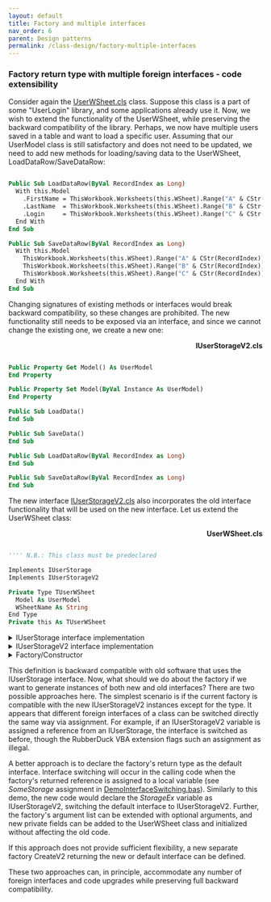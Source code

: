 ```yaml
---
layout: default
title: Factory and multiple interfaces
nav_order: 6
parent: Design patterns
permalink: /class-design/factory-multiple-interfaces
---
```


### Factory return type with multiple foreign interfaces - code extensibility

Consider again the [UserWSheet.cls][UserWSheetI.cls] class. Suppose this class is a part of some "UserLogin" library, and some applications already use it. Now, we wish to extend the functionality of the UserWSheet, while preserving the backward compatibility of the library. Perhaps, we now have multiple users saved in a table and want to load a specific user. Assuming that our UserModel class is still satisfactory and does not need to be updated, we need to add new methods for loading/saving data to the UserWSheet, LoadDataRow/SaveDataRow:

```vb

Public Sub LoadDataRow(ByVal RecordIndex as Long)
  With this.Model
    .FirstName = ThisWorkbook.Worksheets(this.WSheet).Range("A" & CStr(RecordIndex)).Value
    .LastName  = ThisWorkbook.Worksheets(this.WSheet).Range("B" & CStr(RecordIndex)).Value
    .Login     = ThisWorkbook.Worksheets(this.WSheet).Range("C" & CStr(RecordIndex)).Value
  End With
End Sub

Public Sub SaveDataRow(ByVal RecordIndex as Long)
  With this.Model
    ThisWorkbook.Worksheets(this.WSheet).Range("A" & CStr(RecordIndex)).Value = .FirstName
    ThisWorkbook.Worksheets(this.WSheet).Range("B" & CStr(RecordIndex)).Value = .LastName
    ThisWorkbook.Worksheets(this.WSheet).Range("C" & CStr(RecordIndex)).Value = .Login
  End With
End Sub

```

Changing signatures of existing methods or interfaces would break backward compatibility, so these changes are prohibited. The new functionality still needs to be exposed via an interface, and since we cannot change the existing one, we create a new one:

<a name="IUserStorageV2.cls"></a>
<p align="right"><b>IUserStorageV2.cls</b></p>

```vb

Public Property Get Model() As UserModel
End Property

Public Property Set Model(ByVal Instance As UserModel)
End Property

Public Sub LoadData()
End Sub

Public Sub SaveData()
End Sub

Public Sub LoadDataRow(ByVal RecordIndex as Long)
End Sub

Public Sub SaveDataRow(ByVal RecordIndex as Long)
End Sub

```

The new interface [IUserStorageV2.cls](#IUserStorageV2.cls) also incorporates the old interface functionality that will be used on the new interface. Let us extend the UserWSheet class:

<a name="UserWSheetEx2.cls"></a>
<p align="right"><b>UserWSheet.cls</b></p>

```vb

'''' N.B.: This class must be predeclared

Implements IUserStorage
Implements IUserStorageV2

Private Type TUserWSheet
  Model As UserModel
  WSheetName As String
End Type
Private this As TUserWSheet

```

<details><summary>IUserStorage interface implementation</summary>

```vb

Private Sub IUserStorage_LoadData()
  With this.Model
    .FirstName = ThisWorkbook.Worksheets(this.WSheet).Range("A1").Value
    .LastName  = ThisWorkbook.Worksheets(this.WSheet).Range("B1").Value
    .Login     = ThisWorkbook.Worksheets(this.WSheet).Range("C1").Value
  End With
End Sub

Private Sub IUserStorage_SaveData()
  With this.Model
    ThisWorkbook.Worksheets(this.WSheet).Range("A1").Value = .FirstName
    ThisWorkbook.Worksheets(this.WSheet).Range("B1").Value = .LastName
    ThisWorkbook.Worksheets(this.WSheet).Range("C1").Value = .Login
  End With
End Sub

Private Property Get IUserStorage_Model() As UserModel
  Set IUserStorage_Model = this.Model
End Property

Private Property Set IUserStorage_Model(ByVal Instance As UserModel)
  Set this.Model = Instance
End Property

```

</details>

<details><summary>IUserStorageV2 interface implementation</summary>

```vb

Private Sub IUserStorageV2_LoadDataRow(ByVal RecordIndex as Long)
  With this.Model
    .FirstName = ThisWorkbook.Worksheets(this.WSheet).Range("A" & CStr(RecordIndex)).Value
    .LastName  = ThisWorkbook.Worksheets(this.WSheet).Range("B" & CStr(RecordIndex)).Value
    .Login     = ThisWorkbook.Worksheets(this.WSheet).Range("C" & CStr(RecordIndex)).Value
  End With
End Sub

Private Sub IUserStorageV2_SaveDataRow(ByVal RecordIndex as Long)
  With this.Model
    ThisWorkbook.Worksheets(this.WSheet).Range("A" & CStr(RecordIndex)).Value = .FirstName
    ThisWorkbook.Worksheets(this.WSheet).Range("B" & CStr(RecordIndex)).Value = .LastName
    ThisWorkbook.Worksheets(this.WSheet).Range("C" & CStr(RecordIndex)).Value = .Login
  End With
End Sub

Private Sub IUserStorageV2_LoadData()
  With this.Model
    .FirstName = ThisWorkbook.Worksheets(this.WSheet).Range("A1").Value
    .LastName  = ThisWorkbook.Worksheets(this.WSheet).Range("B1").Value
    .Login     = ThisWorkbook.Worksheets(this.WSheet).Range("C1").Value
  End With
End Sub

Private Sub IUserStorageV2_SaveData()
  With this.Model
    ThisWorkbook.Worksheets(this.WSheet).Range("A1").Value = .FirstName
    ThisWorkbook.Worksheets(this.WSheet).Range("B1").Value = .LastName
    ThisWorkbook.Worksheets(this.WSheet).Range("C1").Value = .Login
  End With
End Sub

Private Property Get IUserStorageV2_Model() As UserModel
  Set IUserStorageV2_Model = this.Model
End Property

Private Property Set IUserStorageV2_Model(ByVal Instance As UserModel)
  Set this.Model = Instance
End Property

```

</details>

<details><summary>Factory/Constructor</summary>

```vb

Public Function Create(ByVal Model As UserModel, _
                       ByVal WSheetName As String) As UserWSheet
  Dim Instance As UserWSheet
  Set Instance = New UserWSheet
  Instance.Init Model, WSheetName
  Set Create = Instance
End Function
  
Public Sub Init(ByVal Model As UserModel, ByVal WSheetName As String)
  Set this.Model = Model
  this.WSheetName = WSheetName
End Sub

```

</details>

This definition is backward compatible with old software that uses the IUserStorage interface. Now, what should we do about the factory if we want to generate instances of both new and old interfaces? There are two possible approaches here.  The simplest scenario is if the current factory is compatible with the new IUserStorageV2 instances except for the type. It appears that different foreign interfaces of a class can be switched directly the same way via assignment. For example, if an IUserStorageV2 variable is assigned a reference from an IUserStorage, the interface is switched as before, though the RubberDuck VBA extension flags such an assignment as illegal.

A better approach is to declare the factory's return type as the default interface. Interface switching will occur in the calling code when the factory's returned reference is assigned to a local variable (see *SomeStorage* assignment in [DemoInterfaceSwitching.bas][]). Similarly to this demo, the new code would declare the *StorageEx* variable as IUserStorageV2, switching the default interface to IUserStorageV2. Further, the factory's argument list can be extended with optional arguments, and new private fields can be added to the UserWSheet class and initialized without affecting the old code.

If this approach does not provide sufficient flexibility, a new separate factory CreateV2 returning the new or default interface can be defined.

These two approaches can, in principle, accommodate any number of foreign interfaces and code upgrades while preserving full backward compatibility.


[Polymorphism]: https://en.wikipedia.org/wiki/Polymorphism_(computer_science)
[UserWSheetI.cls]: https://pchemguy.github.io/ContactEditor/class-design/intro-to-interfaces#UserWSheetI.cls
[DemoInterfaceSwitching.bas]: https://pchemguy.github.io/ContactEditor/class-design/interface-switching#DemoInterfaceSwitching.bas
